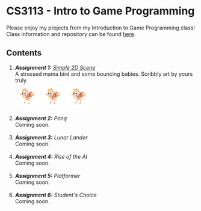 # CS3113 - Intro to Game Programming
Please enjoy my projects from my Introduction to Game Programming class! Class information and repository can be found [here](https://github.com/carmineguida/CS3113).

## Contents
1. _**Assignment 1:** [Simple 2D Scene](https://github.com/mkarroqe/CS3113/blob/master/Simple-Birdie/README.md)_ <br/> A stressed mama bird and some bouncing babies. Scribbly art by yours truly. <br/> ![baby birdie](https://raw.githubusercontent.com/mkarroqe/CS3113/master/Class%20Material/Assets/2D%20Sprites/baby_birdie.png) ![baby birdie](https://raw.githubusercontent.com/mkarroqe/CS3113/master/Class%20Material/Assets/2D%20Sprites/baby_birdie.png) ![baby birdie](https://raw.githubusercontent.com/mkarroqe/CS3113/master/Class%20Material/Assets/2D%20Sprites/baby_birdie.png) <br /><br />
2. _**Assignment 2:** Pong_ <br/> Coming soon. <br /><br />
3. _**Assignment 3:** Lunar Lander_ <br/> Coming soon. <br /><br />
4. _**Assignment 4:** Rise of the AI_ <br/> Coming soon. <br /><br />
5. _**Assignment 5:** Platformer_ <br/> Coming soon. <br /><br />
6. _**Assignment 6:** Student's Choice_ <br/> Coming soon. <br /><br />
